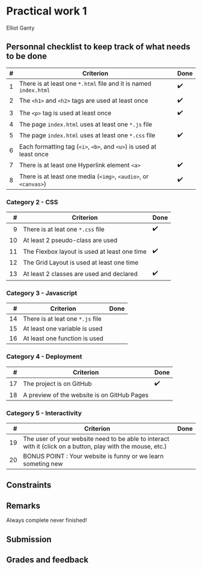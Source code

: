 # Practical work 1



Elliot Ganty

## Personnal checklist to keep track of what needs to be done

|  #  | Criterion                                                           | Done  |
| --: | -----------------------------------------------------------------   | ----  |
|  1  | There is at least one `*.html` file and it is named `index.html`    |✔️    |
|  2  | The `<h1>` and `<h2>` tags are used at least once                   |  ✔️  |
|  3  | The `<p>` tag is used at least once                                 |  ✔️  |
|  4  | The page `index.html` uses at least one `*.js` file                 |       |
|  5  | The page `index.html` uses at least one `*.css` file                |  ✔️  |
|  6  | Each formatting tag (`<i>`, `<b>`, and `<u>`) is used at least once |       |
|  7  | There is at least one Hyperlink element `<a>`                       |  ✔️  |
|  8  | There is at least one media (`<img>`, `<audio>`, or `<canvas>`)     |  ✔️  |


### Category 2 - CSS

|  #  | Criterion                                                        | Done |
| --: | ---------------------------------------------------------------- | ---- |
| 9   | There is at leat one `*.css` file                                |  ✔️ |
| 10  | At least 2 pseudo-class are used                                 |      |
| 11  | The Flexbox layout is used at least one time                     |  ✔️ |
| 12  | The Grid Layout is used at least one time                        |      |
| 13  | At least 2 classes are used and declared                         |  ✔️ |


### Category 3 - Javascript

|  #  | Criterion                                                        | Done |
| --: | ---------------------------------------------------------------- | ---- |
| 14  | There is at leat one `*.js` file                                 |      |
| 15  | At least one variable is used                                    |      |
| 16  | At least one function is used                                    |      |

### Category 4 - Deployment

|  #  | Criterion                                                        | Done |
| --: | ---------------------------------------------------------------- | ---- |
| 17   | The project is on GitHub                                        |  ✔️  |
| 18   | A preview of the website is on GitHub Pages                     |      |

### Category 5 - Interactivity

|  #  | Criterion                                                        | Done |
| --: | ---------------------------------------------------------------- | ---- |
| 19 | The user of your website need to be able to interact with it (click on a button, play with the mouse, etc.) |   |
| 20 | BONUS POINT : Your website is funny or we learn someting new |      |

## Constraints



## Remarks

Always complete never finished!

## Submission



## Grades and feedback